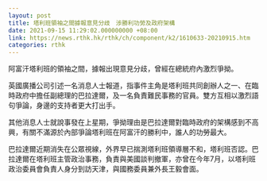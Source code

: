 ```yaml
---
layout: post
title: 塔利班領袖之間據報意見分歧　涉勝利功勞及政府架構
date: 2021-09-15 11:29:02.000000000 +08:00
link: https://news.rthk.hk/rthk/ch/component/k2/1610633-20210915.htm
categories: rthk
---
```


阿富汗塔利班的領袖之間，據報出現意見分歧，曾經在總統府內激烈爭拗。

英國廣播公司引述一名消息人士報道，指事件主角是塔利班共同創辦人之一、在臨時政府中擔任副總理的巴拉達爾，及一名負責難民事務的官員。雙方互相以激烈語句爭論，身邊的支持者更大打出手。

其他消息人士就說事發在上星期，爭拗理由是巴拉達爾對臨時政府的架構感到不高興，有關不滿源於內部爭論塔利班在阿富汗的勝利中，誰人的功勞最大。

巴拉達爾近期消失在公眾視線，外界早已揣測塔利班領導層不和，塔利班否認。巴拉達爾在塔利班主管政治事務，負責與美國談判撤軍，亦曾在今年7月，以塔利班政治委員會負責人身分到訪天津，與國務委員兼外長王毅會面。
